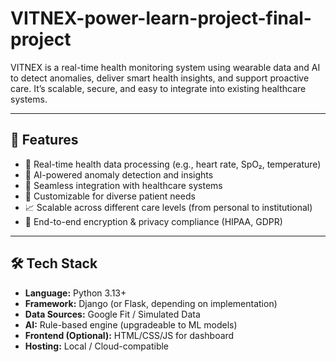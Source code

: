 # VITNEX-power-learn-project-final-project
VITNEX is a real-time health monitoring system using wearable data and AI to detect anomalies, deliver smart health insights, and support proactive care. It’s scalable, secure, and easy to integrate into existing healthcare systems.

---

## 🚀 Features

- 📡 Real-time health data processing (e.g., heart rate, SpO₂, temperature)
- 🤖 AI-powered anomaly detection and insights
- 🔗 Seamless integration with healthcare systems
- 🧩 Customizable for diverse patient needs
- 📈 Scalable across different care levels (from personal to institutional)
- 🔐 End-to-end encryption & privacy compliance (HIPAA, GDPR)

---

## 🛠️ Tech Stack

- **Language:** Python 3.13+
- **Framework:** Django (or Flask, depending on implementation)
- **Data Sources:** Google Fit / Simulated Data
- **AI:** Rule-based engine (upgradeable to ML models)
- **Frontend (Optional):** HTML/CSS/JS for dashboard
- **Hosting:** Local / Cloud-compatible




